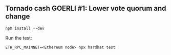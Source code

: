 ## Tornado cash GOERLI #1: Lower vote quorum and change

```
npm install --dev
```

Run the test:

```
ETH_RPC_MAINNET=<Ethereum node> npx hardhat test
```
